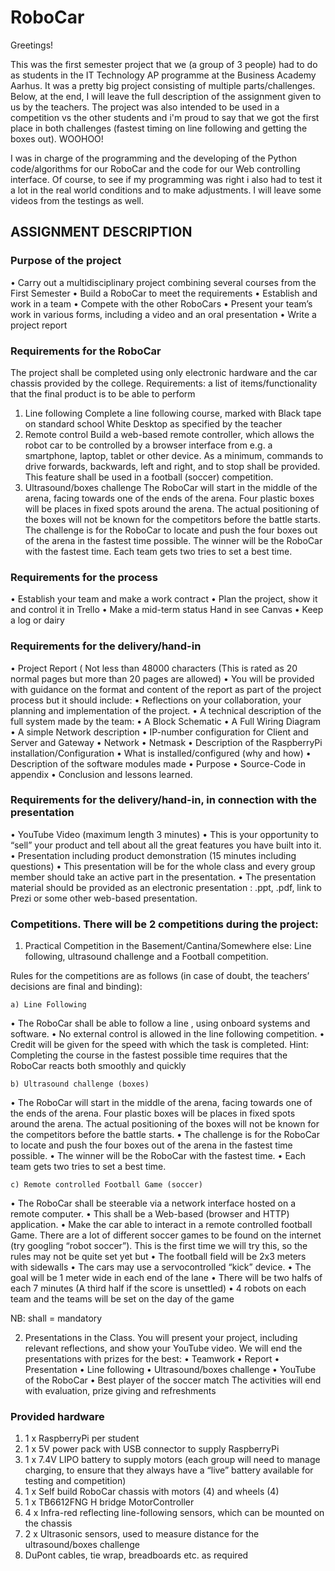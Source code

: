 # RoboCar

Greetings!

This was the first semester project that we (a group of 3 people) had to do as students in the IT Technology AP programme at the Business Academy Aarhus. It was a pretty big project consisting of multiple parts/challenges. Below, at the end, I will leave the full description of the assignment given to us by the teachers. The project was also intended to be used in a competition vs the other students and i'm proud to say that we got the first place in both challenges (fastest timing on line following and getting the boxes out). WOOHOO!

I was in charge of the programming and the developing of the Python code/algorithms for our RoboCar and the code for our Web controlling interface. Of course, to see if my programming was right i also had to test it a lot in the real world conditions and to make adjustments. I will leave some videos from the testings as well.


## ASSIGNMENT DESCRIPTION


### Purpose of the project

• Carry out a multidisciplinary project combining several courses from the First Semester
• Build a RoboCar to meet the requirements
• Establish and work in a team
• Compete with the other RoboCars
• Present your team’s work in various forms, including a video and an oral presentation
• Write a project report


### Requirements for the RoboCar

The project shall be completed using only electronic hardware and the car chassis provided by the college.
Requirements: a list of items/functionality that the final product is to be able to perform
1) Line following
Complete a line following course, marked with Black tape on standard school White Desktop as specified by the teacher
2) Remote control
Build a web-based remote controller, which allows the robot car to be controlled by a browser interface from e.g. a smartphone, laptop, tablet or other device. As a minimum, commands to drive forwards, backwards, left and right, and to stop shall be provided. This feature shall be used in a football (soccer) competition.
3) Ultrasound/boxes challenge
The RoboCar will start in the middle of the arena, facing towards one of the ends of the arena. Four plastic boxes will be places in fixed spots around the arena. The actual positioning of the boxes will not be known for the competitors before the battle starts.
The challenge is for the RoboCar to locate and push the four boxes out of the arena in the fastest time possible.
The winner will be the RoboCar with the fastest time.
Each team gets two tries to set a best time.


### Requirements for the process

• Establish your team and make a work contract
• Plan the project, show it and control it in Trello
• Make a mid-term status Hand in see Canvas
• Keep a log or dairy


### Requirements for the delivery/hand-in

• Project Report ( Not less than 48000 characters (This is rated as 20 normal pages but more than 20 pages are allowed)
  • You will be provided with guidance on the format and content of the report as part of the project process but it should include:
    • Reflections on your collaboration, your planning and implementation of the project.
      • A technical description of the full system made by the team:
        • A Block Schematic
        • A Full Wiring Diagram
        • A simple Network description
          • IP-number configuration for Client and Server and Gateway
            • Network
            • Netmask
          • Description of the RaspberryPi installation/Configuration
            • What is installed/configured (why and how)
          • Description of the software modules made
            • Purpose
            • Source-Code in appendix
          • Conclusion and lessons learned.


### Requirements for the delivery/hand-in, in connection with the presentation

• YouTube Video (maximum length 3 minutes)
  • This is your opportunity to “sell” your product and tell about all the great features you have built into it.
• Presentation including product demonstration (15 minutes including questions)
  • This presentation will be for the whole class and every group member should take an active part in the presentation.
  • The presentation material should be provided as an electronic presentation : .ppt, .pdf, link to Prezi or some other web-based presentation.


### Competitions. There will be 2 competitions during the project:

1. Practical Competition in the Basement/Cantina/Somewhere else: Line following, ultrasound challenge and a Football competition.

Rules for the competitions are as follows (in case of doubt, the teachers’ decisions are final and binding):

    a) Line Following
• The RoboCar shall be able to follow a line , using onboard systems and software.
• No external control is allowed in the line following competition.
• Credit will be given for the speed with which the task is completed. Hint: Completing
the course in the fastest possible time requires that the RoboCar reacts both smoothly
and quickly

    b) Ultrasound challenge (boxes)
• The RoboCar will start in the middle of the arena, facing towards one of the ends of the arena. Four plastic boxes will be places in fixed spots around the arena. The actual positioning of the boxes will not be known for the competitors before the battle starts.
• The challenge is for the RoboCar to locate and push the four boxes out of the arena in the fastest time possible.
• The winner will be the RoboCar with the fastest time.
• Each team gets two tries to set a best time.

    c) Remote controlled Football Game (soccer)
• The RoboCar shall be steerable via a network interface hosted on a remote computer.
• This shall be a Web-based (browser and HTTP) application.
• Make the car able to interact in a remote controlled football Game. There are a lot of
different soccer games to be found on the internet (try googling “robot soccer”). This is the first time we will try this, so the rules may not be quite set yet but
• The football field will be 2x3 meters with sidewalls
• The cars may use a servocontrolled “kick” device.
• The goal will be 1 meter wide in each end of the lane
• There will be two halfs of each 7 minutes (A third half if the score is unsettled)
• 4 robots on each team and the teams will be set on the day of the game

  NB: shall = mandatory

2. Presentations in the Class. You will present your project, including relevant reflections, and show your YouTube video. We will end the presentations with prizes for the best:
• Teamwork
• Report
• Presentation
• Line following
• Ultrasound/boxes challenge
• YouTube of the RoboCar
• Best player of the soccer match
 The activities will end with evaluation, prize giving and refreshments

### Provided hardware
1. 1 x RaspberryPi per student
2. 1 x 5V power pack with USB connector to supply RaspberryPi
3. 1 x 7.4V LIPO battery to supply motors (each group will need to manage charging, to ensure that they always have a “live” battery available for testing and competition)
4. 1 x Self build RoboCar chassis with motors (4) and wheels (4)
5. 1 x TB6612FNG H bridge MotorController
5. 4 x Infra-red reflecting line-following sensors, which can be mounted on the chassis
6. 2 x Ultrasonic sensors, used to measure distance for the ultrasound/boxes challenge
7. DuPont cables, tie wrap, breadboards etc. as required
